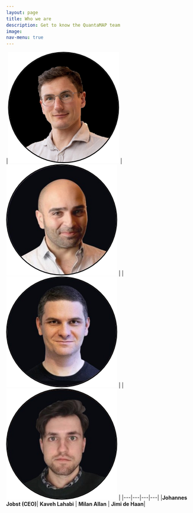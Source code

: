 ```yaml
---
layout: page
title: Who we are
description: Get to know the QuantaMAP team
image: 
nav-menu: true
---
```


|![Johannes Jobst (CEO)](/assets/images/Johannes-Jobst.png) | ![Kaveh Lahabi](/assets/images/Kaveh-Lahabi.png) | |![Milan Allan](/assets/images/Milan-Allan.png) | |![Jimi de Haan](/assets/images/Jimi-de-Haan.png) |
|---|---|---|---|
|**Johannes Jobst (CEO)**| **Kaveh Lahabi** | **Milan Allan** | **Jimi de Haan**|



